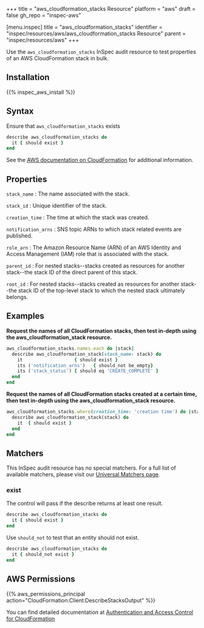+++
title = "aws_cloudformation_stacks Resource"
platform = "aws"
draft = false
gh_repo = "inspec-aws"

[menu.inspec]
title = "aws_cloudformation_stacks"
identifier = "inspec/resources/aws/aws_cloudformation_stacks Resource"
parent = "inspec/resources/aws"
+++

Use the `aws_cloudformation_stacks` InSpec audit resource to test properties of an AWS CloudFormation stack in bulk.

## Installation

{{% inspec_aws_install %}}

## Syntax

Ensure that `aws_cloudformation_stacks` exists

```ruby
describe aws_cloudformation_stacks do
  it { should exist }
end
```

See the [AWS documentation on CloudFormation](https://docs.aws.amazon.com/AWSCloudFormation/latest/APIReference/Welcome.html) for additional information.

## Properties

`stack_name`
: The name associated with the stack.

`stack_id`
: Unique identifier of the stack.

`creation_time`
: The time at which the stack was created.

`notification_arns`
: SNS topic ARNs to which stack related events are published.

`role_arn`
: The Amazon Resource Name (ARN) of an AWS Identity and Access Management (IAM) role that is associated with the stack.

`parent_id`
: For nested stacks--stacks created as resources for another stack--the stack ID of the direct parent of this stack.

`root_id`
: For nested stacks--stacks created as resources for another stack--the stack ID of the top-level stack to which the nested stack ultimately belongs.

## Examples

**Request the names of all CloudFormation stacks, then test in-depth using the aws_cloudformation_stack resource.**

```ruby
aws_cloudformation_stacks.names.each do |stack|
  describe aws_cloudformation_stack(stack_name: stack) do
    it                   { should exist }
    its ('notification_arns')   { should_not be_empty}
    its ('stack_status') { should eq 'CREATE_COMPLETE' }
  end
end
```

**Request the names of all CloudFormation stacks created at a certain time, then test in-depth using the aws_cloudformation_stack resource.**

```ruby
aws_cloudformation_stacks.where(creation_time: 'creation time') do |stack|
  describe aws_cloudformation_stack(stack) do
    it  { should exist }
  end
end
```

## Matchers

This InSpec audit resource has no special matchers. For a full list of available matchers, please visit our [Universal Matchers page](https://www.inspec.io/docs/reference/matchers/).

### exist

The control will pass if the describe returns at least one result.

```ruby
describe aws_cloudformation_stacks do
  it { should exist }
end
```

Use `should_not` to test that an entity should not exist.

```ruby
describe aws_cloudformation_stacks do
  it { should_not exist }
end
```

## AWS Permissions

{{% aws_permissions_principal action="CloudFormation:Client:DescribeStacksOutput" %}}

You can find detailed documentation at [Authentication and Access Control for CloudFormation](https://docs.aws.amazon.com/AWSCloudFormation/latest/UserGuide/Welcome.html)
